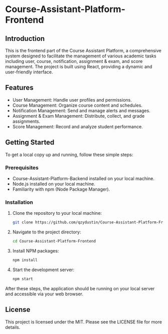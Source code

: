 # Course-Assistant-Platform-Frontend

## Introduction

This is the frontend part of the Course Assistant Platform, a comprehensive system designed to facilitate the management of various academic tasks including user, course, notification, assignment & exam, and score management. The project is built using React, providing a dynamic and user-friendly interface.

## Features

- User Management: Handle user profiles and permissions.
- Course Management: Organize course content and schedules.
- Notification Management: Send and manage alerts and messages.
- Assignment & Exam Management: Distribute, collect, and grade assignments.
- Score Management: Record and analyze student performance.

## Getting Started

To get a local copy up and running, follow these simple steps:

### Prerequisites

- Course-Assistant-Platform-Backend installed on your local machine.
- Node.js installed on your local machine.
- Familiarity with npm (Node Package Manager).

### Installation

1. Clone the repository to your local machine:
   ```sh
   git clone https://github.com/qzydustin/Course-Assistant-Platform-Frontend
   ```

2. Navigate to the project directory:
   ```sh
   cd Course-Assistant-Platform-Frontend
   ```

3. Install NPM packages:
   ```sh
   npm install
   ```

4. Start the development server:
   ```sh
   npm start
   ```

After these steps, the application should be running on your local server and accessible via your web browser.

## License

This project is licensed under the MIT. Please see the LICENSE file for more details.
